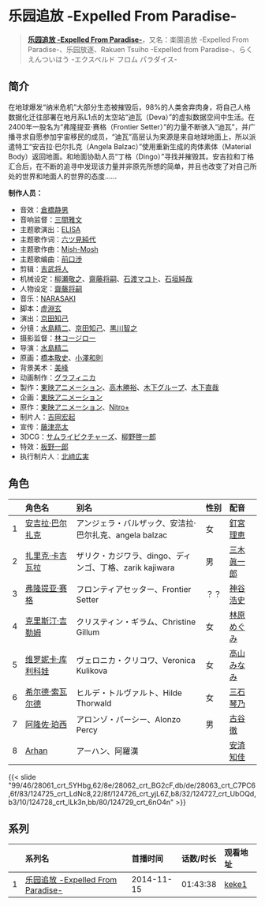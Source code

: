 # 乐园追放 -Expelled From Paradise-


> <u>**[乐园追放 -Expelled From Paradise-](https://bgm.tv/subject/37395)**</u>，又名：楽園追放 -Expelled From Paradise-、乐园放逐、Rakuen Tsuiho -Expelled from Paradise-、らくえんついほう -エクスペルド フロム パラダイス-

## 简介

在地球爆发“纳米危机”大部分生态被摧毁后，98%的人类舍弃肉身，将自己人格数据化迁往部署在地月系L1点的太空站“迪瓦（Deva）”的虚拟数据空间中生活。在2400年一股名为“弗隆提亚·赛格（Frontier Setter）”的力量不断骇入“迪瓦”，并广播寻求自愿参加宇宙移民的成员，“迪瓦”高层认为来源是来自地球地面上，所以派遣特工“安吉拉·巴尔扎克（Angela Balzac）”使用重新生成的肉体素体（Material Body）返回地面。和地面协助人员“丁格（Dingo）”寻找并摧毁其。安吉拉和丁格汇合后，在不断的追寻中发现该力量并非原先所想的简单，并且也改变了对自己所处的世界和地面人的世界的态度……

**制作人员：**
- 音效：[倉橋静男](https://bgm.tv/person/6076)
- 音响监督：[三間雅文](https://bgm.tv/person/42)
- 主题歌演出：[ELISA](https://bgm.tv/person/6353)
- 主题歌作词：[六ツ見純代](https://bgm.tv/person/10509)
- 主题歌作曲：[Mish-Mosh](https://bgm.tv/person/12712)
- 主题歌编曲：[前口渉](https://bgm.tv/person/8904)
- 剪辑：[吉武将人](https://bgm.tv/person/8866)
- 机械设定：[柳瀬敬之](https://bgm.tv/person/6087)、[齋藤将嗣](https://bgm.tv/person/14103)、[石渡マコト](https://bgm.tv/person/8766)、[石垣純哉](https://bgm.tv/person/13705)
- 人物设定：[齋藤将嗣](https://bgm.tv/person/14103)
- 音乐：[NARASAKI](https://bgm.tv/person/5914)
- 脚本：[虚淵玄](https://bgm.tv/person/3505)
- 演出：[京田知己](https://bgm.tv/person/2183)
- 分镜：[水島精二](https://bgm.tv/person/575)、[京田知己](https://bgm.tv/person/2183)、[黒川智之](https://bgm.tv/person/12912)
- 摄影监督：[林コージロー](https://bgm.tv/person/861)
- 导演：[水島精二](https://bgm.tv/person/575)
- 原画：[橋本敬史](https://bgm.tv/person/3426)、[小澤和則](https://bgm.tv/person/21362)
- 背景美术：[美峰](https://bgm.tv/person/27305)
- 动画制作：[グラフィニカ](https://bgm.tv/person/12436)
- 製作：[東映アニメーション](https://bgm.tv/person/3045)、[高木勝裕](https://bgm.tv/person/50190)、[木下グループ](https://bgm.tv/person/59413)、[木下直哉](https://bgm.tv/person/60645)
- 企画：[東映アニメーション](https://bgm.tv/person/3045)
- 原作：[東映アニメーション](https://bgm.tv/person/3045)、[Nitro+](https://bgm.tv/person/1736)
- 制片人：[吉岡宏起](https://bgm.tv/person/46645)
- 宣传：[藤津亮太](https://bgm.tv/person/50355)
- 3DCG：[サムライピクチャーズ](https://bgm.tv/person/51053)、[柳野啓一郎](https://bgm.tv/person/46112)
- 特效：[板野一郎](https://bgm.tv/person/1362)
- 执行制片人：[北﨑広実](https://bgm.tv/person/63018)

## 角色

|     |   角色名   |   别名  | 性别 |  配音  |
|:--- |:------  |:----      |:---  |:--   |
| 1 | [安吉拉·巴尔扎克](https://bgm.tv/character/28061) | アンジェラ・バルザック、安洁拉·巴尔扎克、angela balzac | 女 | [釘宮理恵](https://bgm.tv/person/3936) |
| 2 | [扎里克·卡吉瓦拉](https://bgm.tv/character/28062) | ザリク・カジワラ、dingo、ディンゴ、丁格、zarik kajiwara | 男 | [三木眞一郎](https://bgm.tv/person/4101) |
| 3 | [弗隆提亚·赛格](https://bgm.tv/character/28063) | フロンティアセッター、Frontier Setter | ？？ | [神谷浩史](https://bgm.tv/person/4232) |
| 4 | [克里斯汀·吉勒姆](https://bgm.tv/character/124725) | クリスティン・ギラム、Christine Gillum | 女 | [林原めぐみ](https://bgm.tv/person/3919) |
| 5 | [维罗妮卡·库利科娃](https://bgm.tv/character/124726) | ヴェロニカ・クリコワ、Veronica Kulikova | 女 | [高山みなみ](https://bgm.tv/person/3933) |
| 6 | [希尔德·索瓦尔德](https://bgm.tv/character/124727) | ヒルデ・トルヴァルト、Hilde Thorwald | 女 | [三石琴乃](https://bgm.tv/person/3918) |
| 7 | [阿隆佐·珀西](https://bgm.tv/character/124728) | アロンゾ・パーシー、Alonzo Percy | 男 | [古谷徹](https://bgm.tv/person/4095) |
| 8 | [Arhan](https://bgm.tv/character/124729) | アーハン、阿羅漢 |  | [安済知佳](https://bgm.tv/person/11485) |

{{< slide "99/46/28061_crt_5YHbg,62/8e/28062_crt_BG2cF,db/de/28063_crt_C7PC6,6f/83/124725_crt_LdNc8,22/8f/124726_crt_yjL6Z,b8/32/124727_crt_UbOQd,b3/10/124728_crt_lLk3n,bb/80/124729_crt_6nO4n" >}}

## 系列

|     | 系列名                           | 首播时间       | 话数/时长    | 观看地址                                                     |
| :-- | :---------------------------- | :--------- | :------- | :------------------------------------------------------- |
| 1   |[乐园追放 -Expelled From Paradise-](https://bgm.tv/subject/37395)| 2014-11-15 | 01:43:38 | [keke1](https://www.keke1.app/play/179740-4-261675.html) |



